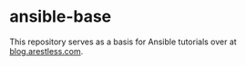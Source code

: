 # ansible-base

This repository serves as a basis for Ansible tutorials over at [blog.arestless.com](https://blog.arestless.com).


